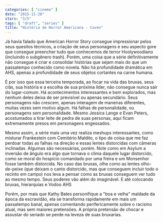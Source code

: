 ```yaml
---
categories: [ "cinema" ]
date: "2015-11-28"
stars: "3/5"
tags: [ "draft", "series" ]
title: "História de Horror Americana - Coven"
---
```

Já havia falado que American Horror Story consegue impressionar
pelos seus quesitos técnicos, a criação de seus personagens e seu
aspecto gore que consegue preencher tudo que conhecemos de terror
Hoolywoodiano (incluindo o subgênero trash). Porém, uma coisa que a
série definitivamente não consegue é criar e consolidar histórias
que sejam mais do que um passatempo conhecido como novela. Não há
profundidade dramática em AHS, apenas a profundidade de seus objetos
cortantes na carne humana.

É por isso que essa terceira temporada, ao focar na vida das bruxas,
seus clãs, sua história e a escolha de sua próxima líder, não
consegue nunca sair do lugar-comum. Há acontecimentos interessantes
e bem explorados, mas nenhum deles deixa de ser previsível ou apenas
secundário. Seus personagens não crescem, apenas interagem de maneiras
diferentes, muitas vezes sem motivo algum. Há falhas de personalidade,
ou personagens sem personalidade. Mesmo Jessica Lange e Evan Peters,
acostumados a tirar leite de pedra de suas personas, aqui ficam
extremamente presos em personagens engessados.

Mesmo assim, a série mais uma vez realiza meshups interessantes,
como misturar Frankestein com Cemitério Maldito, o tipo de coisa que
me faz perdoar todas as falhas na direção e essas lentes distorcidas
com câmeras inclinadas. Algumas são necessárias, porém. Note como
em Asylum a inversão de ângulo era algo que tornava o clima daquele
lugar distorcido, como se moral do hospício comandado por uma freira
e um Monsenhor fosse também distorcida. No caso das bruxas, olhe
como as lentes olho-de-peixe (que deixam o canto distorcido, mas que
conseguem incluir todo o recinto em campo) nos leva a pensar como as
bruxas conseguem ver tudo ao mesmo tempo. Seus poderes vão além do
imaginável. E até colocando bruxas, hierarquias e Vodoo AHS

Porém, por mais que Kathy Bates personifique a "boa e velha" maldade
da época da escravidão, ela se transforma rapidamente em mais um
passatempo banal, apenas comentando perifericamente sobre o racismo atual,
mas sem maiores pretensões. A própria pretensão de chocar e assustar
do seriado se perde na leveza de suas bruxarias.
